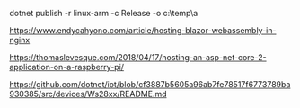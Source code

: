 dotnet publish -r linux-arm -c Release -o c:\temp\a

https://www.endycahyono.com/article/hosting-blazor-webassembly-in-nginx

https://thomaslevesque.com/2018/04/17/hosting-an-asp-net-core-2-application-on-a-raspberry-pi/

https://github.com/dotnet/iot/blob/cf3887b5605a96ab7fe78517f6773789ba930385/src/devices/Ws28xx/README.md
